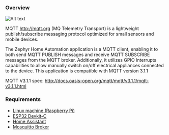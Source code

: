### Overview
![Alt text](https://github.com/walidbadar/Home-Automation-using-Zephyr-RTOS/blob/main/System-Block-Diagram.png)

MQTT http://mqtt.org (MQ Telemetry Transport) is a lightweight
publish/subscribe messaging protocol optimized for small sensors and
mobile devices.

The Zephyr Home Automation application is a MQTT client, enabling it to both send MQTT PUBLISH messages and receive MQTT SUBSCRIBE messages from the MQTT broker. Additionally, it utilizes GPIO Interrupts capabilities to allow manually switch on/off electrical appliances connected to the device. This application is compatible with MQTT version 3.1.1

MQTT V3.1.1 spec: http://docs.oasis-open.org/mqtt/mqtt/v3.1.1/mqtt-v3.1.1.html

### Requirements
- [Linux machine (Raspberry Pi)](https://www.raspberrypi.org/)
- [ESP32 Devkit-C](https://www.espressif.com/en/products/devkits/esp32-devkitc/overview)
- [Home Assistant](https://www.home-assistant.io/)
- [Mosquitto Broker](https://mosquitto.org/)
